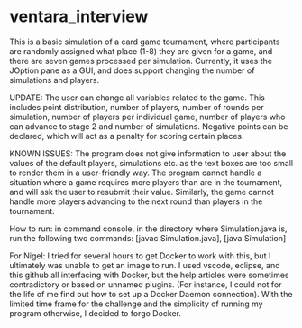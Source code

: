 # ventara_interview
This is a basic simulation of a card game tournament, where participants are randomly assigned what place (1-8) they are given for a game, and there are seven games processed per simulation. Currently, it uses the JOption pane as a GUI, and does support changing the number of simulations and players. 

UPDATE: The user can change all variables related to the game. This includes point distribution, number of players, number of rounds per simulation, number of players per individual game, number of players who can advance to stage 2 and number of simulations. Negative points can be declared, which will act as a penalty for scoring certain places.

KNOWN ISSUES: The program does not give information to user about the values of the default players, simulations etc. as the text boxes are too small to render them in a user-friendly way. The program cannot handle a situation where a game requires more players than are in the tournament, and will ask the user to resubmit their value. Similarly, the game cannot handle more players advancing to the next round than players in the tournament.

How to run: in command console, in the directory where Simulation.java is, run the following two commands: [javac Simulation.java], [java Simulation]


For Nigel: I tried for several hours to get Docker to work with this, but I ultimately was unable to get an image to run. I used vscode, eclipse, and this github all interfacing with Docker, but the help articles were sometimes contradictory or based on unnamed plugins. (For instance, I could not for the life of me find out how to set up a Docker Daemon connection). With the limited time frame for the challenge and the simplicity of running my program otherwise, I decided to forgo Docker.
